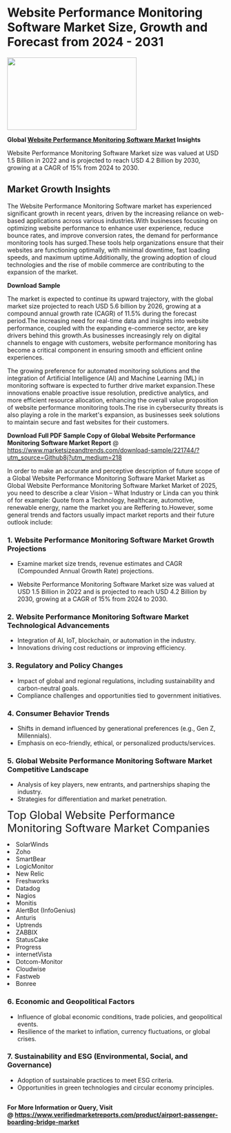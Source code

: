 <H1>Website Performance Monitoring Software Market Size, Growth and Forecast from 2024 - 2031</H1><img class="aligncenter size-medium wp-image-584254" src="https://thirdeyenews.in/wp-content/uploads/2024/09/Global-Market-Research-300x168.jpeg" alt="" width="300" height="168" /><p><strong>Global&nbsp;<a href="https://www.marketsizeandtrends.com/download-sample/221744/?utm_source=Github8j?utm_medium=218">Website Performance Monitoring Software Market</a> Insights</strong></p><p>Website Performance Monitoring Software Market size was valued at USD 1.5 Billion in 2022 and is projected to reach USD 4.2 Billion by 2030, growing at a CAGR of 15% from 2024 to 2030.</p><p><h2>Market Growth Insights</h2> <p>The Website Performance Monitoring Software market has experienced significant growth in recent years, driven by the increasing reliance on web-based applications across various industries.With businesses focusing on optimizing website performance to enhance user experience, reduce bounce rates, and improve conversion rates, the demand for performance monitoring tools has surged.These tools help organizations ensure that their websites are functioning optimally, with minimal downtime, fast loading speeds, and maximum uptime.Additionally, the growing adoption of cloud technologies and the rise of mobile commerce are contributing to the expansion of the market.</p> <p><strong>Download Sample</strong></p> <p>The market is expected to continue its upward trajectory, with the global market size projected to reach USD 5.6 billion by 2026, growing at a compound annual growth rate (CAGR) of 11.5% during the forecast period.The increasing need for real-time data and insights into website performance, coupled with the expanding e-commerce sector, are key drivers behind this growth.As businesses increasingly rely on digital channels to engage with customers, website performance monitoring has become a critical component in ensuring smooth and efficient online experiences.</p> <p>The growing preference for automated monitoring solutions and the integration of Artificial Intelligence (AI) and Machine Learning (ML) in monitoring software is expected to further drive market expansion.These innovations enable proactive issue resolution, predictive analytics, and more efficient resource allocation, enhancing the overall value proposition of website performance monitoring tools.The rise in cybersecurity threats is also playing a role in the market's expansion, as businesses seek solutions to maintain secure and fast websites for their customers.</p> <p><span class=""><strong>Download Full PDF Sample Copy of Global Website Performance Monitoring Software Market Report</strong> @ <a href="https://www.marketsizeandtrends.com/download-sample/221744/?utm_source=Github8j?utm_medium=218" target="_blank">https://www.marketsizeandtrends.com/download-sample/221744/?utm_source=Github8j?utm_medium=218</a></span></p><p>In order to make an accurate and perceptive description of future scope of a Global&nbsp;Website Performance Monitoring Software Market Market as Global&nbsp;Website Performance Monitoring Software Market Market of 2025, you need to describe a clear Vision &ndash; What Industry or Linda can you think of for example: Quote from a Technology, healthcare, automotive, renewable energy, name the market you are Reffering to.However, some general trends and factors usually impact market reports and their future outlook include:</p><h3>1.&nbsp;<strong>Website Performance Monitoring Software Market Growth Projections</strong></h3><ul><li>Examine market size trends, revenue estimates and CAGR (Compounded Annual Growth Rate) projections.</li><li><p>Website Performance Monitoring Software Market size was valued at USD 1.5 Billion in 2022 and is projected to reach USD 4.2 Billion by 2030, growing at a CAGR of 15% from 2024 to 2030.</p></li></ul><h3>2.&nbsp;<strong>Website Performance Monitoring Software Market Technological Advancements</strong></h3><ul><li>Integration of AI, IoT, blockchain, or automation in the industry.</li><li>Innovations driving cost reductions or improving efficiency.</li></ul><h3>3.&nbsp;<strong>Regulatory and Policy Changes</strong></h3><ul><li>Impact of global and regional regulations, including sustainability and carbon-neutral goals.</li><li>Compliance challenges and opportunities tied to government initiatives.</li></ul><h3>4.&nbsp;<strong>Consumer Behavior Trends</strong></h3><ul><li>Shifts in demand influenced by generational preferences (e.g., Gen Z, Millennials).</li><li>Emphasis on eco-friendly, ethical, or personalized products/services.</li></ul><h3>5.&nbsp;<strong>Global Website Performance Monitoring Software Market Competitive Landscape</strong></h3><ul><li>Analysis of key players, new entrants, and partnerships shaping the industry.</li><li>Strategies for differentiation and market penetration.</li></ul><p data-pm-slice="1 1 []"><span style="color: inherit; font-family: inherit; font-size: 25px;">Top Global Website Performance Monitoring Software Market Companies</span></p><div class="" data-test-id=""><p><li>SolarWinds</li><li> Zoho</li><li> SmartBear</li><li> LogicMonitor</li><li> New Relic</li><li> Freshworks</li><li> Datadog</li><li> Nagios</li><li> Monitis</li><li> AlertBot (InfoGenius)</li><li> Anturis</li><li> Uptrends</li><li> ZABBIX</li><li> StatusCake</li><li> Progress</li><li> internetVista</li><li> Dotcom-Monitor</li><li> Cloudwise</li><li> Fastweb</li><li> Bonree</li></p></div><h3>6.&nbsp;<strong>Economic and Geopolitical Factors</strong></h3><ul><li>Influence of global economic conditions, trade policies, and geopolitical events.</li><li>Resilience of the market to inflation, currency fluctuations, or global crises.</li></ul><h3>7.&nbsp;<strong>Sustainability and ESG (Environmental, Social, and Governance)</strong></h3><ul><li>Adoption of sustainable practices to meet ESG criteria.</li><li>Opportunities in green technologies and circular economy principles.</li></ul><h2><strong style="font-size: 14px;">For More Information or Query, Visit @&nbsp;</strong><a style="background-color: #ffffff; font-size: 14px;" href="https://www.marketsizeandtrends.com/report/website-performance-monitoring-software-market/" target="_blank">https://www.verifiedmarketreports.com/product/airport-passenger-boarding-bridge-market</a></h2>